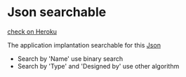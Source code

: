 # Json searchable
[check on Heroku](https://protected-lowlands-55883.herokuapp.com/)

The application implantation searchable for this [Json](https://gist.githubusercontent.com/g3d/d0b84a045dd6900ca4cb/raw/5189f24f375cb1bf2f1739866165d3fcc336564f/data.json)

* Search by 'Name' use binary search
* Search by 'Type' and 'Designed by' use other algorithm
